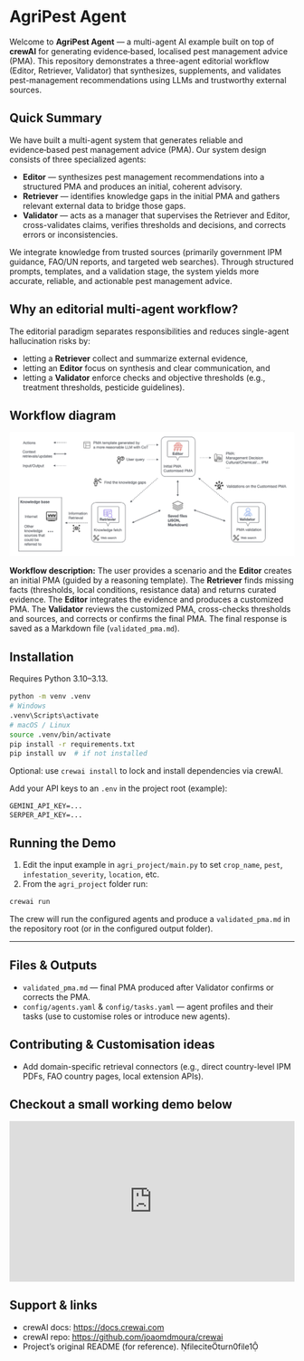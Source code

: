 
# AgriPest Agent

Welcome to **AgriPest Agent** — a multi-agent AI example built on top of **crewAI** for generating evidence‑based, localised pest management advice (PMA). This repository demonstrates a three-agent editorial workflow (Editor, Retriever, Validator) that synthesizes, supplements, and validates pest-management recommendations using LLMs and trustworthy external sources.

## Quick Summary 

We have built a multi-agent system that generates reliable and evidence‑based pest management advice (PMA). Our system design consists of three specialized agents:

- **Editor** — synthesizes pest management recommendations into a structured PMA and produces an initial, coherent advisory.
- **Retriever** — identifies knowledge gaps in the initial PMA and gathers relevant external data to bridge those gaps.
- **Validator** — acts as a manager that supervises the Retriever and Editor, cross-validates claims, verifies thresholds and decisions, and corrects errors or inconsistencies.

We integrate knowledge from trusted sources (primarily government IPM guidance, FAO/UN reports, and targeted web searches). Through structured prompts, templates, and a validation stage, the system yields more accurate, reliable, and actionable pest management advice.


## Why an editorial multi-agent workflow?

The editorial paradigm separates responsibilities and reduces single-agent hallucination risks by:
- letting a **Retriever** collect and summarize external evidence,
- letting an **Editor** focus on synthesis and clear communication, and
- letting a **Validator** enforce checks and objective thresholds (e.g., treatment thresholds, pesticide guidelines).


## Workflow diagram

![PestMA workflow](workflow.png)

**Workflow description:** The user provides a scenario and the **Editor** creates an initial PMA (guided by a reasoning template). The **Retriever** finds missing facts (thresholds, local conditions, resistance data) and returns curated evidence. The **Editor** integrates the evidence and produces a customized PMA. The **Validator** reviews the customized PMA, cross-checks thresholds and sources, and corrects or confirms the final PMA. The final response is saved as a Markdown file (`validated_pma.md`).


## Installation

Requires Python 3.10–3.13.

```bash
python -m venv .venv
# Windows
.venv\Scripts\activate
# macOS / Linux
source .venv/bin/activate
pip install -r requirements.txt
pip install uv  # if not installed
```

Optional: use `crewai install` to lock and install dependencies via crewAI.

Add your API keys to an `.env` in the project root (example):
```
GEMINI_API_KEY=...
SERPER_API_KEY=...
```

## Running the Demo

1. Edit the input example in `agri_project/main.py` to set `crop_name`, `pest`, `infestation_severity`, `location`, etc.
2. From the `agri_project` folder run:
```bash
crewai run
```
The crew will run the configured agents and produce a `validated_pma.md` in the repository root (or in the configured output folder).

---

## Files & Outputs

- `validated_pma.md` — final PMA produced after Validator confirms or corrects the PMA.
- `config/agents.yaml` & `config/tasks.yaml` — agent profiles and their tasks (use to customise roles or introduce new agents).


## Contributing & Customisation ideas

- Add domain-specific retrieval connectors (e.g., direct country-level IPM PDFs, FAO country pages, local extension APIs).
<!-- - Replace or augment the web search tool with a vector DB + RAG pipeline to improve retrieval relevance for offline or proprietary corpora.
- Add an “auditor” agent that logs decisions and produces a short, verifiable audit trail for each PMA (e.g., list of external sources and the specific facts they supported).
- Integrate local farmer inputs and imagery (with appropriate privacy safeguards) to improve diagnostics over time. -->

## Checkout a small working demo below
<div style="position: relative; padding-bottom: 56.25%; height: 0;"><iframe src="https://www.loom.com/embed/19014837a2514a67b913e9d02604cf53?sid=f2aa2844-3e45-426d-89bd-f0991bc26629" frameborder="0" webkitallowfullscreen mozallowfullscreen allowfullscreen style="position: absolute; top: 0; left: 0; width: 100%; height: 100%;"></iframe></div>

## Support & links

- crewAI docs: https://docs.crewai.com
- crewAI repo: https://github.com/joaomdmoura/crewai
- Project’s original README (for reference). fileciteturn0file1
